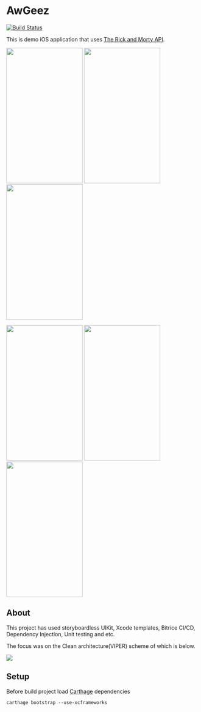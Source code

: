 # AwGeez

[![Build Status](https://app.bitrise.io/app/7749c1e6-0b95-4500-b231-b16fff7b16c3/status.svg?token=QaprL5kGjUZjwGuyUfLrTw&branch=main)](https://app.bitrise.io/app/7749c1e6-0b95-4500-b231-b16fff7b16c3)

This is demo iOS application that uses [The Rick and Morty API].

[The Rick and Morty API]: https://rickandmortyapi.com

<p>
    <img src="https://github.com/null-z/AwGeez/assets/37135618/56b9e254-5696-4dd1-843d-99bb08c2504e" width="200" height="355">
    <img src="https://github.com/null-z/AwGeez/assets/37135618/c2038b7c-5fe3-425a-95cc-96701498c51b" width="200" height="355">
    <img src="https://github.com/null-z/AwGeez/assets/37135618/37aa3428-6251-40a4-bd64-9304563ef577" width="200" height="355">
</p>

<p>
    <img src="https://github.com/null-z/AwGeez/assets/37135618/d6f12420-ce48-49a6-a8aa-b645bbf7e3f9" width="200" height="355">
    <img src="https://github.com/null-z/AwGeez/assets/37135618/81383dac-395f-4878-ba9a-a30cc8f24f2c" width="200" height="355">
    <img src="https://github.com/null-z/AwGeez/assets/37135618/1c162857-25e9-40bd-b0cf-de5a0cffe1a0" width="200" height="355">
</p>

## About

This project has used storyboardless UIKit, Xcode templates, Bitrice CI/CD, Dependency Injection, Unit testing and etc.

The focus was on the Clean architecture(VIPER) scheme of which is below.

<p>
    <img src="https://github.com/null-z/AwGeez/assets/37135618/63f6fd7d-9814-41e1-8a50-fb4091c53e54">
</p>

## Setup

Before build project load [Carthage](https://github.com/Carthage/Carthage) dependencies

```
carthage bootstrap --use-xcframeworks
```
